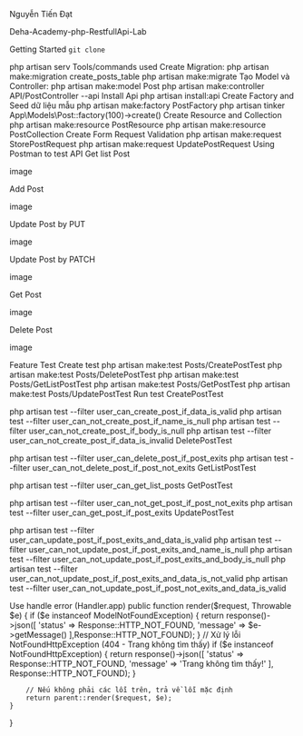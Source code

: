 Nguyễn Tiến Đạt

Deha-Academy-php-RestfullApi-Lab

Getting Started
`git clone ` 

php artisan serv
Tools/commands used
Create Migration:
php artisan make:migration create_posts_table
php artisan make:migrate
Tạo Model và Controller:
php artisan make:model Post
php artisan make:controller API/PostController --api
Install Api
php artisan install:api
Create Factory and Seed dữ liệu mẫu
php artisan make:factory PostFactory
php artisan tinker
App\Models\Post::factory(100)->create()
Create Resource and Collection
php artisan make:resource PostResource
php artisan make:resource PostCollection
Create Form Request Validation
php artisan make:request StorePostRequest
php artisan make:request UpdatePostRequest
Using Postman to test API
Get list Post

image

Add Post

image

Update Post by PUT

image

Update Post by PATCH

image

Get Post

image

Delete Post

image

Feature Test
Create test
php artisan make:test Posts/CreatePostTest
php artisan make:test Posts/DeletePostTest
php artisan make:test Posts/GetListPostTest
php artisan make:test Posts/GetPostTest
php artisan make:test Posts/UpdatePostTest
Run test
CreatePostTest

php artisan test --filter user_can_create_post_if_data_is_valid
php artisan test --filter user_can_not_create_post_if_name_is_null
php artisan test --filter user_can_not_create_post_if_body_is_null
php artisan test --filter user_can_not_create_post_if_data_is_invalid
DeletePostTest

php artisan test --filter user_can_delete_post_if_post_exits
php artisan test --filter user_can_not_delete_post_if_post_not_exits
GetListPostTest

php artisan test --filter user_can_get_list_posts
GetPostTest

php artisan test --filter user_can_not_get_post_if_post_not_exits
php artisan test --filter user_can_get_post_if_post_exits
UpdatePostTest

php artisan test --filter user_can_update_post_if_post_exits_and_data_is_valid
php artisan test --filter user_can_not_update_post_if_post_exits_and_name_is_null
php artisan test --filter user_can_not_update_post_if_post_exits_and_body_is_null
php artisan test --filter user_can_not_update_post_if_post_exits_and_data_is_not_valid
php artisan test --filter user_can_not_update_post_if_post_not_exits_and_data_is_valid

Use handle error (Handler.app)
public function render($request, Throwable $e)
    {
        if ($e instanceof ModelNotFoundException) {
            return response()->json([
                'status' => Response::HTTP_NOT_FOUND,
                'message' =>  $e->getMessage()
            ],Response::HTTP_NOT_FOUND);
                }
        // Xử lý lỗi NotFoundHttpException (404 - Trang không tìm thấy)
        if ($e instanceof NotFoundHttpException) {
            return response()->json([
                'status' => Response::HTTP_NOT_FOUND,
                'message' => 'Trang không tìm thấy!'
            ], Response::HTTP_NOT_FOUND);
        }

        // Nếu không phải các lỗi trên, trả về lỗi mặc định
        return parent::render($request, $e);
    }
}
